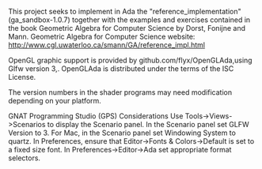 
This project seeks to implement in Ada the "reference_implementation" (ga_sandbox-1.0.7) together with the  examples and exercises contained in the book Geometric Algebra for Computer Science by Dorst, Fonijne and Mann.
Geometric Algebra for Computer Science website:
http://www.cgl.uwaterloo.ca/smann/GA/reference_impl.html

OpenGL graphic support is provided by github.com/flyx/OpenGLAda,using Glfw version 3,.
OpenGLAda is distributed under the terms of the ISC License.

The version numbers in the shader programs may need modification depending on your
platform.

GNAT Programming Studio (GPS) Considerations
Use Tools->Views->Scenarios to display the Scenario panel.
In the Scenario panel set GLFW Version to 3.
For Mac, in the Scenario panel set Windowing System to quartz.
In Preferences, ensure that Editor->Fonts & Colors->Default is set to a fixed size font.
In Preferences->Editor->Ada set appropriate format selectors.


